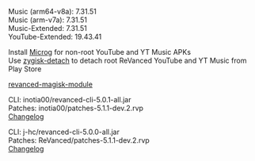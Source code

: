 Music (arm64-v8a): 7.31.51  
Music (arm-v7a): 7.31.51  
Music-Extended: 7.31.51  
YouTube-Extended: 19.43.41  

Install [Microg](https://github.com/ReVanced/GmsCore/releases) for non-root YouTube and YT Music APKs  
Use [zygisk-detach](https://github.com/j-hc/zygisk-detach) to detach root ReVanced YouTube and YT Music from Play Store  

[revanced-magisk-module](https://github.com/j-hc/revanced-magisk-module)
  
CLI: inotia00/revanced-cli-5.0.1-all.jar  
Patches: inotia00/patches-5.1.1-dev.2.rvp  
[Changelog](https://github.com/inotia00/revanced-patches/releases/tag/v5.1.1-dev.2)

CLI: j-hc/revanced-cli-5.0.0-all.jar  
Patches: ReVanced/patches-5.1.1-dev.2.rvp  
[Changelog](https://github.com/ReVanced/revanced-patches/releases/tag/v5.1.1-dev.2)  
